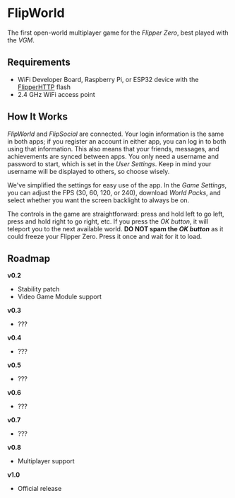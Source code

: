 # FlipWorld

The first open-world multiplayer game for the *Flipper Zero*, best played with the *VGM*.

## Requirements
- WiFi Developer Board, Raspberry Pi, or ESP32 device with the [FlipperHTTP](https://github.com/jblanked/FlipperHTTP) flash
- 2.4 GHz WiFi access point

## How It Works
*FlipWorld* and *FlipSocial* are connected. Your login information is the same in both apps; if you register an account in either app, you can log in to both using that information. This also means that your friends, messages, and achievements are synced between apps. You only need a username and password to start, which is set in the *User Settings*. Keep in mind your username will be displayed to others, so choose wisely.

We've simplified the settings for easy use of the app. In the *Game Settings*, you can adjust the FPS (30, 60, 120, or 240), download *World Packs*, and select whether you want the screen backlight to always be on.

The controls in the game are straightforward: press and hold left to go left, press and hold right to go right, etc. If you press the *OK button*, it will teleport you to the next available world. **DO NOT spam the *OK button*** as it could freeze your Flipper Zero. Press it once and wait for it to load.

## Roadmap
**v0.2**
- Stability patch
- Video Game Module support

**v0.3**
- ???

**v0.4**
- ???

**v0.5**
- ???

**v0.6**
- ???

**v0.7**
- ???

**v0.8**
- Multiplayer support

**v1.0**
- Official release
